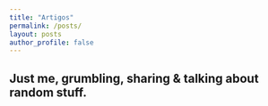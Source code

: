 ```yaml
---
title: "Artigos"
permalink: /posts/
layout: posts
author_profile: false
---
```


Just me, grumbling, sharing & talking about random stuff.
&nbsp;
---

